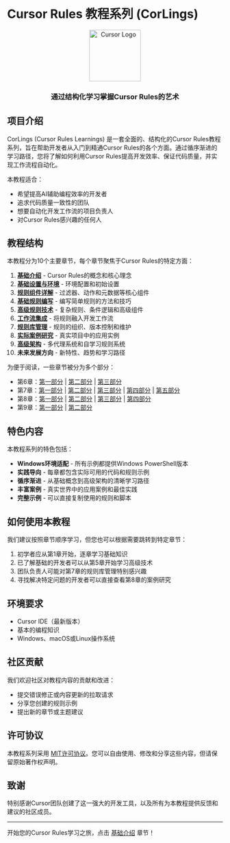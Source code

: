 # Cursor Rules 教程系列 (CorLings)

<div align="center">
  <img src="https://cursor.sh/brand/app-icon-512.png" alt="Cursor Logo" width="120" />
  <h3>通过结构化学习掌握Cursor Rules的艺术</h3>
</div>

## 项目介绍

CorLings (Cursor Rules Learnings) 是一套全面的、结构化的Cursor Rules教程系列，旨在帮助开发者从入门到精通Cursor Rules的各个方面。通过循序渐进的学习路径，您将了解如何利用Cursor Rules提高开发效率、保证代码质量，并实现工作流程自动化。

本教程适合：
- 希望提高AI辅助编程效率的开发者
- 追求代码质量一致性的团队
- 想要自动化开发工作流的项目负责人
- 对Cursor Rules感兴趣的任何人

## 教程结构

本教程分为10个主要章节，每个章节聚焦于Cursor Rules的特定方面：

1. **[基础介绍](CorLings/01-Introduction.md)** - Cursor Rules的概念和核心理念
2. **[基础设置与环境](CorLings/02-BasicSetup.md)** - 环境配置和初始设置
3. **[规则组件详解](CorLings/03-RuleComponents.md)** - 过滤器、动作和元数据等核心组件
4. **[基础规则编写](CorLings/04-BasicRules.md)** - 编写简单规则的方法和技巧
5. **[高级规则技术](CorLings/05-AdvancedRules.md)** - 复杂规则、条件逻辑和高级组件
6. **[工作流集成](CorLings/06-WorkflowIntegration-Part1.md)** - 将规则融入开发工作流
7. **[规则库管理](CorLings/07-RuleLibrary-Part1.md)** - 规则的组织、版本控制和维护
8. **[实际案例研究](CorLings/08-CaseStudies-Part1.md)** - 真实项目中的应用实例
9. **[高级架构](CorLings/09-AdvancedArchitecture-Part1.md)** - 多代理系统和自学习规则系统
10. **未来发展方向** - 新特性、趋势和学习路径

为便于阅读，一些章节被分为多个部分：
- 第6章：[第一部分](CorLings/06-WorkflowIntegration-Part1.md) | [第二部分](CorLings/06-WorkflowIntegration-Part2.md) | [第三部分](CorLings/06-WorkflowIntegration-Part3.md)
- 第7章：[第一部分](CorLings/07-RuleLibrary-Part1.md) | [第二部分](CorLings/07-RuleLibrary-Part2.md) | [第三部分](CorLings/07-RuleLibrary-Part3.md) | [第四部分](CorLings/07-RuleLibrary-Part4.md) | [第五部分](CorLings/07-RuleLibrary-Part5.md)
- 第8章：[第一部分](CorLings/08-CaseStudies-Part1.md) | [第二部分](CorLings/08-CaseStudies-Part2.md) | [第三部分](CorLings/08-CaseStudies-Part3.md) | [第四部分](CorLings/08-CaseStudies-Part4.md)
- 第9章：[第一部分](CorLings/09-AdvancedArchitecture-Part1.md) | [第二部分](CorLings/09-AdvancedArchitecture-Part2.md)

## 特色内容

本教程系列的特色包括：

- **Windows环境适配** - 所有示例都提供Windows PowerShell版本
- **实践导向** - 每章都包含实际可用的代码和规则示例
- **循序渐进** - 从基础概念到高级架构的清晰学习路径
- **丰富案例** - 真实世界中的应用案例和最佳实践
- **完整示例** - 可以直接复制使用的规则和脚本

## 如何使用本教程

我们建议按照章节顺序学习，但您也可以根据需要跳转到特定章节：

1. 初学者应从第1章开始，逐章学习基础知识
2. 已了解基础的开发者可以从第5章开始学习高级技术
3. 团队负责人可能对第7章的规则库管理特别感兴趣
4. 寻找解决特定问题的开发者可以直接查看第8章的案例研究

## 环境要求

- Cursor IDE（最新版本）
- 基本的编程知识
- Windows、macOS或Linux操作系统

## 社区贡献

我们欢迎社区对教程内容的贡献和改进：

- 提交错误修正或内容更新的拉取请求
- 分享您创建的规则示例
- 提出新的章节或主题建议

## 许可协议

本教程系列采用 [MIT许可协议](LICENSE)。您可以自由使用、修改和分享这些内容，但请保留原始著作权声明。

## 致谢

特别感谢Cursor团队创建了这一强大的开发工具，以及所有为本教程提供反馈和建议的社区成员。

---

开始您的Cursor Rules学习之旅，点击 [基础介绍](CorLings/01-Introduction.md) 章节！ 